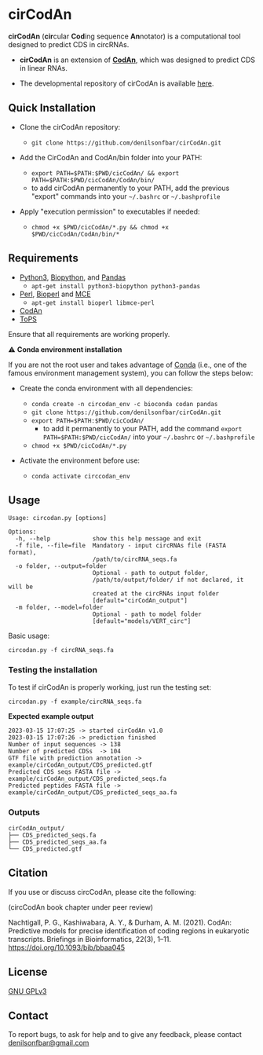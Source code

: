 cirCodAn
=======
**cirCodAn** (**cir**cular **Cod**ing sequence **An**notator) is a computational tool designed to predict CDS in circRNAs.

 - **cirCodAn** is an extension of [**CodAn**](https://github.com/pedronachtigall/CodAn), which was designed to predict CDS in linear RNAs.

 - The developmental repository of cirCodAn is available [here](https://github.com/denilsonfbar/cirCodAn-dev-v1).


## Quick Installation

- Clone the cirCodAn repository:
   - ```git clone https://github.com/denilsonfbar/cirCodAn.git```

- Add the CirCodAn and CodAn/bin folder into your PATH:
    - ```export PATH=$PATH:$PWD/cicCodAn/ && export PATH=$PATH:$PWD/cicCodAn/CodAn/bin/```
    - to add cirCodAn permanently to your PATH, add the previous "export" commands into your ```~/.bashrc``` or ```~/.bashprofile```

- Apply "execution permission" to executables if needed:
    - ```chmod +x $PWD/cicCodAn/*.py && chmod +x $PWD/cicCodAn/CodAn/bin/*```

## Requirements

- [Python3](https://www.python.org/), [Biopython](https://biopython.org/wiki/Download), and [Pandas](https://pypi.org/project/pandas/)
    - ```apt-get install python3-biopython python3-pandas```
- [Perl](https://www.perl.org/), [Bioperl](https://bioperl.org/) and [MCE](https://metacpan.org/release/MCE)
    - ```apt-get install bioperl libmce-perl```
- [CodAn]([https://www.perl.org/](https://github.com/pedronachtigall/CodAn))
- [ToPS](https://tops.sourceforge.net/)

Ensure that all requirements are working properly.

:warning: **Conda environment installation**

If you are not the root user and takes advantage of [Conda](https://docs.conda.io/projects/conda/en/latest/user-guide/concepts/environments.html) (i.e., one of the famous environment management system), you can follow the steps below:


- Create the conda environment with all dependencies:
   - ```conda create -n circodan_env -c bioconda codan pandas```
   - ```git clone https://github.com/denilsonfbar/cirCodAn.git```
   - ```export PATH=$PATH:$PWD/cicCodAn/```
       - to add it permanently to your PATH, add the command ```export PATH=$PATH:$PWD/cicCodAn/``` into your ```~/.bashrc``` or ```~/.bashprofile```
   - ```chmod +x $PWD/cicCodAn/*.py```

- Activate the environment before use:
   - ```conda activate circcodan_env```

## Usage
```
Usage: circodan.py [options]

Options:
  -h, --help            show this help message and exit
  -f file, --file=file  Mandatory - input circRNAs file (FASTA format),
                        /path/to/circRNA_seqs.fa
  -o folder, --output=folder
                        Optional - path to output folder,
                        /path/to/output/folder/ if not declared, it will be
                        created at the circRNAs input folder
                        [default="cirCodAn_output"]
  -m folder, --model=folder
                        Optional - path to model folder
                        [default="models/VERT_circ"]
```

Basic usage:
```
circodan.py -f circRNA_seqs.fa
```

### Testing the installation

To test if cirCodAn is properly working, just run the testing set:
```
circodan.py -f example/circRNA_seqs.fa
```

**Expected example output**
```
2023-03-15 17:07:25 -> started cirCodAn v1.0
2023-03-15 17:07:26 -> prediction finished
Number of input sequences -> 138
Number of predicted CDSs  -> 104
GTF file with prediction annotation -> example/cirCodAn_output/CDS_predicted.gtf
Predicted CDS seqs FASTA file -> example/cirCodAn_output/CDS_predicted_seqs.fa
Predicted peptides FASTA file -> example/cirCodAn_output/CDS_predicted_seqs_aa.fa
```

### Outputs
```
cirCodAn_output/
├── CDS_predicted_seqs.fa
├── CDS_predicted_seqs_aa.fa
└── CDS_predicted.gtf
```

## Citation

If you use or discuss circCodAn, please cite the following:

(circCodAn book chapter under peer review)

Nachtigall, P. G., Kashiwabara, A. Y., & Durham, A. M. (2021). CodAn: Predictive models for precise identification of coding regions in eukaryotic transcripts. Briefings in Bioinformatics, 22(3), 1–11. https://doi.org/10.1093/bib/bbaa045

## License

[GNU GPLv3](https://www.gnu.org/licenses/gpl-3.0.html)


## Contact

To report bugs, to ask for help and to give any feedback, please contact denilsonfbar@gmail.com
